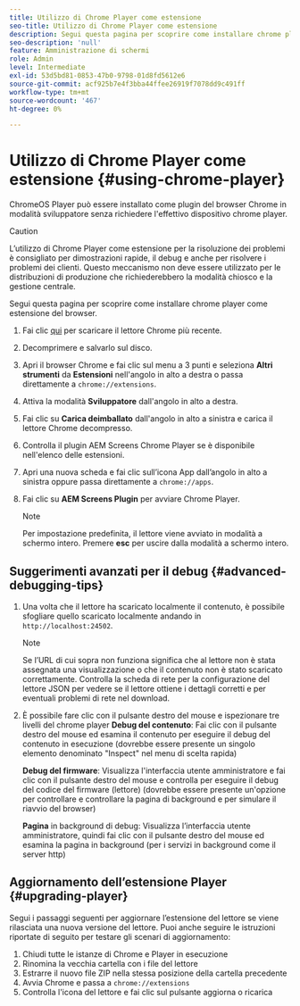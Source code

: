 ```yaml
---
title: Utilizzo di Chrome Player come estensione
seo-title: Utilizzo di Chrome Player come estensione
description: Segui questa pagina per scoprire come installare chrome player come estensione del browser.
seo-description: 'null'
feature: Amministrazione di schermi
role: Admin
level: Intermediate
exl-id: 53d5bd81-0853-47b0-9798-01d8fd5612e6
source-git-commit: acf925b7e4f3bba44ffee26919f7078dd9c491ff
workflow-type: tm+mt
source-wordcount: '467'
ht-degree: 0%

---
```


# Utilizzo di Chrome Player come estensione {#using-chrome-player}

ChromeOS Player può essere installato come plugin del browser Chrome in modalità sviluppatore senza richiedere l&#39;effettivo dispositivo chrome player.

>[!CAUTION]
>
> L’utilizzo di Chrome Player come estensione per la risoluzione dei problemi è consigliato per dimostrazioni rapide, il debug e anche per risolvere i problemi dei clienti. Questo meccanismo non deve essere utilizzato per le distribuzioni di produzione che richiederebbero la modalità chiosco e la gestione centrale.

Segui questa pagina per scoprire come installare chrome player come estensione del browser.

1. Fai clic [qui](https://download.macromedia.com/screens/) per scaricare il lettore Chrome più recente.

1. Decomprimere e salvarlo sul disco.

1. Apri il browser Chrome e fai clic sul menu a 3 punti e seleziona **Altri strumenti** da **Estensioni** nell&#39;angolo in alto a destra o passa direttamente a `chrome://extensions`.

1. Attiva la modalità **Sviluppatore** dall&#39;angolo in alto a destra.

1. Fai clic su **Carica deimballato** dall&#39;angolo in alto a sinistra e carica il lettore Chrome decompresso.

1. Controlla il plugin AEM Screens Chrome Player se è disponibile nell&#39;elenco delle estensioni.

1. Apri una nuova scheda e fai clic sull’icona App dall’angolo in alto a sinistra oppure passa direttamente a `chrome://apps`.

1. Fai clic su **AEM Screens Plugin** per avviare Chrome Player.
   >[!NOTE]
   >
   > Per impostazione predefinita, il lettore viene avviato in modalità a schermo intero. Premere **esc** per uscire dalla modalità a schermo intero.


## Suggerimenti avanzati per il debug {#advanced-debugging-tips}

1. Una volta che il lettore ha scaricato localmente il contenuto, è possibile sfogliare quello scaricato localmente andando in `http://localhost:24502`.

   >[!NOTE]
   >
   > Se l’URL di cui sopra non funziona significa che al lettore non è stata assegnata una visualizzazione o che il contenuto non è stato scaricato correttamente. Controlla la scheda di rete per la configurazione del lettore JSON per vedere se il lettore ottiene i dettagli corretti e per eventuali problemi di rete nel download.

1. È possibile fare clic con il pulsante destro del mouse e ispezionare tre livelli del chrome player
   **Debug del contenuto**: Fai clic con il pulsante destro del mouse ed esamina il contenuto per eseguire il debug del contenuto in esecuzione (dovrebbe essere presente un singolo elemento denominato &quot;Inspect&quot; nel menu di scelta rapida)

   **Debug del firmware**: Visualizza l&#39;interfaccia utente amministratore e fai clic con il pulsante destro del mouse e controlla per eseguire il debug del codice del firmware (lettore) (dovrebbe essere presente un&#39;opzione per controllare e controllare la pagina di background e per simulare il riavvio del browser)

   **Pagina** in background di debug: Visualizza l’interfaccia utente amministratore, quindi fai clic con il pulsante destro del mouse ed esamina la pagina in background (per i servizi in background come il server http)

## Aggiornamento dell’estensione Player {#upgrading-player}

Segui i passaggi seguenti per aggiornare l’estensione del lettore se viene rilasciata una nuova versione del lettore. Puoi anche seguire le istruzioni riportate di seguito per testare gli scenari di aggiornamento:

1. Chiudi tutte le istanze di Chrome e Player in esecuzione
1. Rinomina la vecchia cartella con i file del lettore
1. Estrarre il nuovo file ZIP nella stessa posizione della cartella precedente
1. Avvia Chrome e passa a `chrome://extensions`
1. Controlla l&#39;icona del lettore e fai clic sul pulsante aggiorna o ricarica
